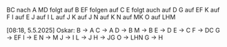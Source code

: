 BC nach A
MD folgt auf B
EF folgen auf C
E folgt auch auf D
G auf EF
K auf F
I auf E
J auf I
L auf J
K auf J
N auf K
N auf MK
O auf LHM

[08:18, 5.5.2025] Oskar: 
B -> A
C -> A
D -> B
M -> B
E -> D
E -> C
F -> DC
G -> EF
I -> E
N -> M
J  -> I
L -> J
H -> JG
O -> LHN
G -> H